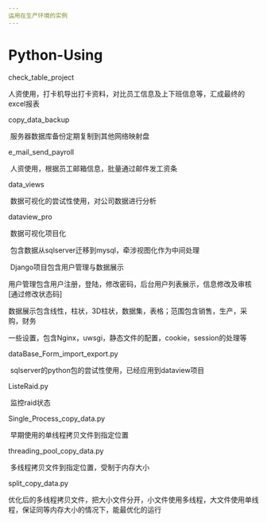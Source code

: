 ```yaml
---
运用在生产环境的实例
---
```


# Python-Using

check_table_project

​	人资使用，打卡机导出打卡资料，对比员工信息及上下班信息等，汇成最终的excel报表

copy_data_backup

​	服务器数据库备份定期复制到其他网络映射盘

e_mail_send_payroll

​	人资使用，根据员工邮箱信息，批量通过邮件发工资条

data_views

​	数据可视化的尝试性使用，对公司数据进行分析

dataview_pro

​	数据可视化项目化

​		包含数据从sqlserver迁移到mysql，牵涉视图化作为中间处理	

​		Django项目包含用户管理与数据展示

​			用户管理包含用户注册，登陆，修改密码，后台用户列表展示，信息修改及审核[通过修改状态码]

​			数据展示包含线性，柱状，3D柱状，数据集，表格；范围包含销售，生产，采购，财务

​			一些设置，包含Nginx，uwsgi，静态文件的配置，cookie，session的处理等

dataBase_Form_import_export.py

​	sqlserver的python包的尝试性使用，已经应用到dataview项目

ListeRaid.py

​	监控raid状态

Single_Process_copy_data.py

​	早期使用的单线程拷贝文件到指定位置

threading_pool_copy_data.py

​	多线程拷贝文件到指定位置，受制于内存大小

split_copy_data.py

​	优化后的多线程拷贝文件，把大小文件分开，小文件使用多线程，大文件使用单线程，保证同等内存大小的情况下，能最优化的运行